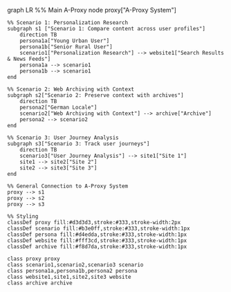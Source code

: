 graph LR
    %% Main A-Proxy node
    proxy["A-Proxy System"]
    
    %% Scenario 1: Personalization Research
    subgraph s1 ["Scenario 1: Compare content across user profiles"]
        direction TB
        persona1a["Young Urban User"]
        persona1b["Senior Rural User"]
        scenario1["Personalization Research"] --> website1["Search Results & News Feeds"]
        persona1a --> scenario1
        persona1b --> scenario1
    end
    
    %% Scenario 2: Web Archiving with Context
    subgraph s2["Scenario 2: Preserve context with archives"]
        direction TB
        persona2["German Locale"]
        scenario2["Web Archiving with Context"] --> archive["Archive"]
        persona2 --> scenario2
    end
    
    %% Scenario 3: User Journey Analysis
    subgraph s3["Scenario 3: Track user journeys"]
        direction TB
        scenario3["User Journey Analysis"] --> site1["Site 1"]
        site1 --> site2["Site 2"]
        site2 --> site3["Site 3"]
    end

    %% General Connection to A-Proxy System
    proxy --> s1
    proxy --> s2
    proxy --> s3
    
    %% Styling
    classDef proxy fill:#d3d3d3,stroke:#333,stroke-width:2px
    classDef scenario fill:#b3e0ff,stroke:#333,stroke-width:1px
    classDef persona fill:#d4edda,stroke:#333,stroke-width:1px
    classDef website fill:#fff3cd,stroke:#333,stroke-width:1px
    classDef archive fill:#f8d7da,stroke:#333,stroke-width:1px
    
    class proxy proxy
    class scenario1,scenario2,scenario3 scenario
    class persona1a,persona1b,persona2 persona
    class website1,site1,site2,site3 website
    class archive archive
